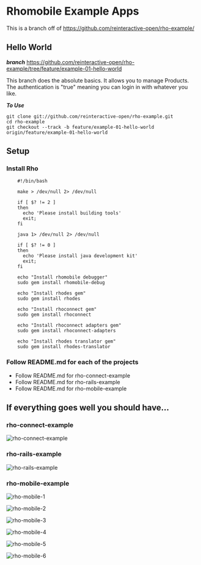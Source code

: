 # Rhomobile Example Apps

This is a branch off of <https://github.com/reinteractive-open/rho-example/>

## Hello World

***branch*** <https://github.com/reinteractive-open/rho-example/tree/feature/example-01-hello-world>

This branch does the absolute basics.  It allows you to manage Products.  The authentication is "true" meaning you can login in with whatever you like.

***To Use***

	git clone git://github.com/reinteractive-open/rho-example.git
	cd rho-example
	git checkout --track -b feature/example-01-hello-world origin/feature/example-01-hello-world

## Setup

### Install Rho

		#!/bin/bash

		make > /dev/null 2> /dev/null

		if [ $? != 2 ]
		then
		  echo 'Please install building tools'
		  exit;
		fi

		java 1> /dev/null 2> /dev/null

		if [ $? != 0 ]
		then
		  echo 'Please install java development kit'
		  exit;
		fi

		echo "Install rhomobile debugger"
		sudo gem install rhomobile-debug

		echo "Install rhodes gem"
		sudo gem install rhodes

		echo "Install rhoconnect gem"
		sudo gem install rhoconnect

		echo "Install rhoconnect adapters gem"
		sudo gem install rhoconnect-adapters

		echo "Install rhodes translator gem"
		sudo gem install rhodes-translator

### Follow README.md for each of the projects
* Follow README.md for rho-connect-example
* Follow README.md for rho-rails-example
* Follow README.md for rho-mobile-example

## If everything goes well you should have…

### rho-connect-example

![rho-connect-example](https://github.com/reinteractive-open/rho-example/raw/feature/example-01-hello-world/screen_shots/Screen%20Shot%202012-08-01%20at%205.21.53%20AM.png)

### rho-rails-example

![rho-rails-example](https://github.com/reinteractive-open/rho-example/raw/feature/example-01-hello-world/screen_shots/Screen%20Shot%202012-08-01%20at%205.21.39%20AM.png)

### rho-mobile-example

![rho-mobile-1](https://github.com/reinteractive-open/rho-example/raw/feature/example-01-hello-world/screen_shots/Screen%20Shot%202012-08-01%20at%205.20.09%20AM.png)

![rho-mobile-2](https://github.com/reinteractive-open/rho-example/raw/feature/example-01-hello-world/screen_shots/Screen%20Shot%202012-08-01%20at%205.20.28%20AM.png)

![rho-mobile-3](https://github.com/reinteractive-open/rho-example/raw/feature/example-01-hello-world/screen_shots/Screen%20Shot%202012-08-01%20at%205.20.40%20AM.png)

![rho-mobile-4](https://github.com/reinteractive-open/rho-example/raw/feature/example-01-hello-world/screen_shots/Screen%20Shot%202012-08-01%20at%205.20.52%20AM.png)

![rho-mobile-5](https://github.com/reinteractive-open/rho-example/raw/feature/example-01-hello-world/screen_shots/Screen%20Shot%202012-08-01%20at%205.21.04%20AM.png)

![rho-mobile-6](https://github.com/reinteractive-open/rho-example/raw/feature/example-01-hello-world/screen_shots/Screen%20Shot%202012-08-01%20at%205.21.13%20AM.png)


